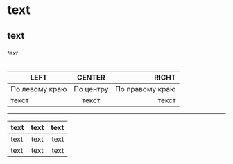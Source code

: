 # text
## text
###### text
| LEFT | CENTER | RIGHT |
|----------------|:---------:|----------------:|
| По левому краю | По центру | По правому краю |
| текст | текст | текст |
-------------------
| text | text | text |
|----------------|:---------:|----------------:|
| text | text | text |
| text | text | text |
